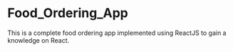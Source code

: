 # Food_Ordering_App
This is a complete food ordering app implemented using ReactJS to gain a knowledge on React.
